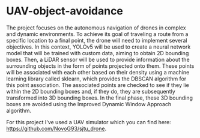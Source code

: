 # UAV-object-avoidance

The project focuses on the autonomous navigation of drones in complex and dynamic environments. To achieve its goal of traveling a route from a specific location to a final point, the drone will need to implement several objectives. In this context, YOLOv5 will be used to create a neural network model that will be trained with custom data, aiming to obtain 2D bounding boxes. Then, a LiDAR sensor will be used to provide information about the surrounding objects in the form of points projected onto them. These points will be associated with each other based on their density using a machine learning library called sklearn, which provides the DBSCAN algorithm for this point association. The associated points are checked to see if they lie within the 2D bounding boxes and, if they do, they are subsequently transformed into 3D bounding boxes. In the final phase, these 3D bounding boxes are avoided using the Improved Dynamic Window Approach algorithm.

For this project I've used a UAV simulator which you can find here: https://github.com/NovoG93/sjtu_drone.
